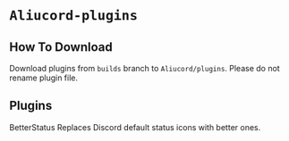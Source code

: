 # `Aliucord-plugins`

## How To Download
Download plugins from `builds` branch to `Aliucord/plugins`. Please do not rename plugin file.

## Plugins

BetterStatus
Replaces Discord default status icons with better ones.
